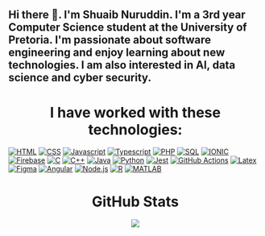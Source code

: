 ## Hi there 👋. I'm Shuaib Nuruddin. I'm a 3rd year Computer Science student at the University of Pretoria. I'm passionate about software engineering and enjoy learning about new technologies. I am also interested in AI, data science and cyber security.

<!--
**ShuaibNuruddin/ShuaibNuruddin** is a ✨ _special_ ✨ repository because its `README.md` (this file) appears on your GitHub profile.

Here are some ideas to get you started:

- 🔭 I’m currently working on ...
- 🌱 I’m currently learning ...
- 👯 I’m looking to collaborate on ...
- 🤔 I’m looking for help with ...
- 💬 Ask me about ...
- 📫 How to reach me: ...
- 😄 Pronouns: ...
- ⚡ Fun fact: ...
-->

<h1 align="center"> I have worked with these technologies: </h1>

[![HTML][HTML]][HTML-url] [![CSS][CSS]][CSS-url] [![Javascript][Javascript]][Javascript-url] [![Typescript][Typescript]][Typescript-url] [![PHP][PHP]][PHP-url] [![SQL][SQL]][SQL-url] [![IONIC][IONIC]][IONIC-url] [![Firebase][Firebase]][Firebase-url] [![C][C]][C-url] [![C++][C++]][C++-url] [![Java][Java]][Java-url] [![Python][Python]][Python-url] [![Jest][Jest]][Jest-url] [![GitHub Actions][GitHub-Actions]][GitHub-Actions-url] [![Latex][Latex]][Latex-url] [![Figma][Figma]][Figma-url] [![Angular][Angular.io]][Angular-url] [![Node.js][Node.js]][Node-url] [![R][R]][R-url] [![MATLAB][MATLAB]][MATLAB-url]
<!--[![Next][Next.js]][Next-url]-->

<h1 align="center"> GitHub Stats </h1>
<div align="center">
    <img align="center" src="https://github-readme-stats.vercel.app/api?username=ShuaibNuruddin&count_private=true&show_icons=true&theme=transparent" />
</div>

[Angular.io]: https://img.shields.io/badge/Angular-DD0031?style=for-the-badge&logo=angular&logoColor=white
[Angular-url]: https://angular.io/
[Next.js]: https://img.shields.io/badge/next.js-000000?style=for-the-badge&logo=nextdotjs&logoColor=white
[Next-url]: https://nextjs.org/
[Node.js]: https://img.shields.io/badge/Node.js-43853D?style=for-the-badge&logo=node.js&logoColor=white
[Node-url]: https://nodejs.org/
[HTML]: https://img.shields.io/badge/HTML5-E34F26?style=for-the-badge&logo=html5&logoColor=white
[HTML-url]: https://developer.mozilla.org/en-US/docs/Web/HTML
[CSS]: https://img.shields.io/badge/CSS3-1572B6?style=for-the-badge&logo=css3&logoColor=white
[CSS-url]: https://developer.mozilla.org/en-US/docs/Web/CSS
[Javascript]: https://img.shields.io/badge/JavaScript-F7DF1E?style=for-the-badge&logo=javascript&logoColor=black
[Javascript-url]: https://developer.mozilla.org/en-US/docs/Web/JavaScript
[Typescript]: https://img.shields.io/badge/TypeScript-3178C6?style=for-the-badge&logo=typescript&logoColor=white
[Typescript-url]: https://www.typescriptlang.org/
[PHP]: https://img.shields.io/badge/PHP-777BB4?style=for-the-badge&logo=php&logoColor=white
[PHP-url]: https://www.php.net/
[SQL]: https://img.shields.io/badge/SQL-003B57?style=for-the-badge&logo=amazon-dynamodb&logoColor=white
[SQL-url]: https://www.w3schools.com/sql/
[IONIC]: https://img.shields.io/badge/Ionic-3880FF?style=for-the-badge&logo=ionic&logoColor=white
[IONIC-url]: https://ionicframework.com/
[Firebase]: https://img.shields.io/badge/Firebase-FFCA28?style=for-the-badge&logo=firebase&logoColor=black
[Firebase-url]: https://firebase.google.com/
[C]: https://img.shields.io/badge/C-00599C?style=for-the-badge&logo=c&logoColor=white
[C-url]: https://en.wikipedia.org/wiki/C_(programming_language)
[C++]: https://img.shields.io/badge/C++-00599C?style=for-the-badge&logo=cplusplus&logoColor=white
[C++-url]: https://en.wikipedia.org/wiki/C%2B%2B
[Java]: https://img.shields.io/badge/Java-007396?style=for-the-badge&logo=java&logoColor=white
[Java-url]: https://www.java.com/
[Python]: https://img.shields.io/badge/Python-3776AB?style=for-the-badge&logo=python&logoColor=white
[Python-url]: https://www.python.org/
[Jest]: https://img.shields.io/badge/Jest-C21325?style=for-the-badge&logo=jest&logoColor=white
[Jest-url]: https://jestjs.io/
[GitHub-Actions]: https://img.shields.io/badge/GitHub%20Actions-2088FF?style=for-the-badge&logo=github-actions&logoColor=white
[GitHub-Actions-url]: https://github.com/features/actions
[Latex]: https://img.shields.io/badge/LaTeX-008080?style=for-the-badge&logo=latex&logoColor=white
[Latex-url]: https://www.latex-project.org/
[Figma]: https://img.shields.io/badge/Figma-F24E1E?style=for-the-badge&logo=figma&logoColor=white
[Figma-url]: https://www.figma.com/
[R]: https://img.shields.io/badge/R-276DC3?style=for-the-badge&logo=r&logoColor=white
[R-url]: https://www.r-project.org/
[MATLAB]: https://img.shields.io/badge/MATLAB-0076A8?style=for-the-badge&logo=mathworks&logoColor=white
[MATLAB-url]: https://www.mathworks.com/
